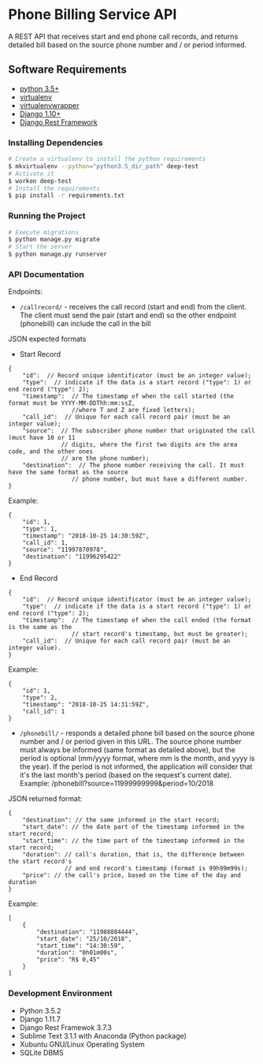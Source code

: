 # Phone Billing Service API

A REST API that receives start and end phone call records, and returns detailed bill based on the source phone number and / or period informed.


## Software Requirements

- [python 3.5+](https://www.python.org/)
- [virtualenv](https://virtualenv.pypa.io/en/stable/)
- [virtualenvwrapper](https://virtualenvwrapper.readthedocs.io/en/latest/)
- [Django 1.10+](https://www.djangoproject.com/download/)
- [Django Rest Framework](http://www.django-rest-framework.org/#installation)


### Installing Dependencies

```bash
# Create a virtualenv to install the python requirements
$ mkvirtualenv --python="python3.5_dir_path" deep-test
# Activate it
$ workon deep-test
# Install the requirements
$ pip install -r requirements.txt
```

### Running the Project

```bash
# Execute migrations
$ python manage.py migrate
# Start the server
$ python manage.py runserver

```

### API Documentation

Endpoints:

 - `/callrecord/` - receives the call record (start and end) from the client. The client must send the pair (start and end) so the other endpoint (phonebill) can include the call in the bill

JSON expected formats

- Start Record
```
{
    "id":  // Record unique identificator (must be an integer value);
    "type":  // indicate if the data is a start record ("type": 1) or end record ("type": 2);
    "timestamp":  // The timestamp of when the call started (the format must be YYYY-MM-DDThh:mm:ssZ,
                  //where T and Z are fixed letters);
    "call_id":  // Unique for each call record pair (must be an integer value);
    "source":  // The subscriber phone number that originated the call (must have 10 or 11
               // digits, where the first two digits are the area code, and the other ones
               // are the phone number);
    "destination":  // The phone number receiving the call. It must have the same format as the source
                  // phone number, but must have a different number.
}
```

Example:
```
{
    "id": 1,
    "type": 1,
    "timestamp": "2018-10-25 14:30:59Z",
    "call_id": 1,
    "source": "11997870978",
    "destination": "11996295422"
}
```

- End Record
```
{
    "id":  // Record unique identificator (must be an integer value);
    "type":  // indicate if the data is a start record ("type": 1) or end record ("type": 2);
    "timestamp":  // The timestamp of when the call ended (the format is the same as the
                  // start record's timestamp, but must be greater);
    "call_id":  // Unique for each call record pair (must be an integer value).
}
```

Example:
```
{
    "id": 1,
    "type": 2,
    "timestamp": "2018-10-25 14:31:59Z",
    "call_id": 1
}
```

 - `/phonebill/` - responds a detailed phone bill based on the source phone number and / or period given in this URL. The source phone number must always be informed (same format as detailed above), but the period is optional (mm/yyyy format, where mm is the month, and yyyy is the year). If the period is not informed, the application will consider that it's the last month's period (based on the request's current date). Example: /phonebill?source=11999999999&period=10/2018

JSON returned format:
```
{
    "destination": // the same informed in the start record;
    "start_date": // the date part of the timestamp informed in the start record;
    "start_time": // the time part of the timestamp informed in the start record;
    "duration": // call's duration, that is, the difference between the start record's
                // and end record's timestamp (format is 99h99m99s);
    "price": // the call's price, based on the time of the day and duration
}
```

Example:
```
[
    {
        "destination": "11988884444",
        "start_date": "25/10/2018",
        "start_time": "14:30:59",
        "duration": "0h01m00s",
        "price": "R$ 0,45"
    }
]
```

### Development Environment

- Python 3.5.2
- Django 1.11.7
- Django Rest Framewok 3.7.3
- Sublime Text 3.1.1 with Anaconda (Python package)
- Xubuntu GNU/Linux Operating System
- SQLite DBMS
